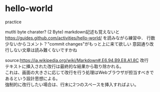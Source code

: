 # hello-world
practice  
  
  mutlti byte charater? (2 Byte)
  markdown記述も覚えないと  
  https://guides.github.com/activities/hello-world/
  を読みながら練習中．
  行数少ないからコメント？"commit changes"がもっと上に来て欲しい
  意図通り改行しない文章は読み難くないですかね
  
  source:https://ja.wikipedia.org/wiki/Markdown#.E6.94.B9.E8.A1.8C
  改行  
  テキストに挿入された改行は最終的な結果から取り除かれる。  
  これは、画面の大きさに応じて改行を行う処理はWebブラウザが担当すべきであるという設計思想による。  
  強制的に改行したい場合は、行末に2つのスペースを挿入すればよい。  

